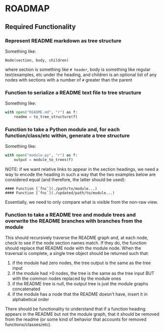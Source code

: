 # ROADMAP

## Required Functionality

### Represent README markdown as tree structure
Something like:
```
Node(section, body, children)
```
where section is something like `# header`, body is something like regular text/examples, etc under the heading, and children is an optional list of any nodes with sections with a number of `#` greater than the parent

### Function to serialize a README text file to tree structure
Something like:
```python
with open("README.md", "r") as f:
    readme = to_tree_structure(f)
```

### Function to take a Python module and, for each function/class/etc within, generate a tree structure
Something like:
```python
with open("module.py", "r") as f:
    output = module_to_trees(f)
```
NOTE: if we want relative links to appear in the section headings, we need a way to encode the heading in such a way that the two examples below are considered equal (and therefore, the latter should be used):

```#### Function [`fnc`](./path/to/module...)```<br>
```#### Function [`fnc`](./updated/path/to/module...)```

Essentially, we need to only compare what is visible from the non-raw view.

### Function to take a README tree and module trees and overwrite the README branches with branches from the module
This should recursively traverse the README graph and, at each node, check to see if the node section names match.
If they do, the function should replace that README node with the module node.
When the traversal is complete, a single tree object should be returned such that:
1. if the module had zero nodes, the tree output is the same as the tree input
1. if the module had >0 nodes, the tree is the same as the tree input BUT with the common nodes replaced by the module ones
1. if the README tree is null, the output tree is just the module graphs concatenated
1. if the module has a node that the README doesn't have, insert it in alphabetical order

There should be functionality to understand that if a function heading appears in the README but not the module graph, that it should be removed from the readme (or some kind of behavior that accounts for removed functions/classes/etc).